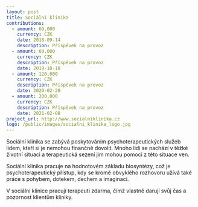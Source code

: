 ```yaml
---
layout: post
title: Sociální klinika
contributions:
  - amount: 60,000
    currency: CZK
    date: 2018-09-14
    description: Příspěvek na provoz
  - amount: 60,000
    currency: CZK
    description: Příspěvek na provoz
    date: 2019-10-10
  - amount: 120,000
    currency: CZK
    description: Příspěvek na provoz
    date: 2020-02-20
  - amount: 200,000
    currency: CZK
    description: Příspěvek na provoz
    date: 2021-02-08
project_url: http://www.socialniklinika.cz
logo: /public/images/socialni_klinika_logo.jpg
---
```


Sociální klinika se zabývá poskytováním psychoterapeutických služeb lidem, kteří si je nemohou finančně dovolit. Mnoho lidí se nachází v těžké životní situaci a terapeutická sezení jim mohou pomoci z této situace ven.

Sociální klinika pracuje na hodnotovém základu biosyntézy, což je psychoterapeutický přístup, kdy se kromě obvyklého rozhovoru užívá také práce s pohybem, dotekem, dechem a imaginací.

V sociální klinice pracují terapeuti zdarma, čímž vlastně darují svůj čas a pozornost klientům kliniky.  
